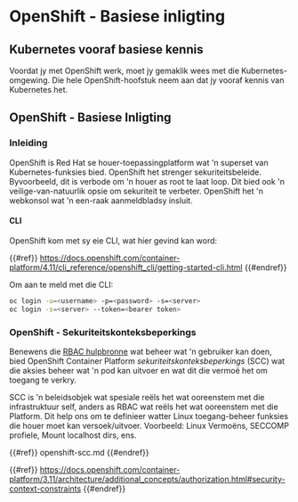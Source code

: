 # OpenShift - Basiese inligting

## Kubernetes vooraf b**asiese kennis** <a href="#a94e" id="a94e"></a>

Voordat jy met OpenShift werk, moet jy gemaklik wees met die Kubernetes-omgewing. Die hele OpenShift-hoofstuk neem aan dat jy vooraf kennis van Kubernetes het.

## OpenShift - Basiese Inligting

### Inleiding

OpenShift is Red Hat se houer-toepassingplatform wat 'n superset van Kubernetes-funksies bied. OpenShift het strenger sekuriteitsbeleide. Byvoorbeeld, dit is verbode om 'n houer as root te laat loop. Dit bied ook 'n veilige-van-natuurlik opsie om sekuriteit te verbeter. OpenShift het 'n webkonsol wat 'n een-raak aanmeldbladsy insluit.

#### CLI

OpenShift kom met sy eie CLI, wat hier gevind kan word:

{{#ref}}
https://docs.openshift.com/container-platform/4.11/cli_reference/openshift_cli/getting-started-cli.html
{{#endref}}

Om aan te meld met die CLI:
```bash
oc login -u=<username> -p=<password> -s=<server>
oc login -s=<server> --token=<bearer token>
```
### **OpenShift - Sekuriteitskonteksbeperkings** <a href="#a94e" id="a94e"></a>

Benewens die [RBAC hulpbronne](https://docs.openshift.com/container-platform/3.11/architecture/additional_concepts/authorization.html#architecture-additional-concepts-authorization) wat beheer wat 'n gebruiker kan doen, bied OpenShift Container Platform _sekuriteitskonteksbeperkings_ (SCC) wat die aksies beheer wat 'n pod kan uitvoer en wat dit die vermoë het om toegang te verkry.

SCC is 'n beleidsobjek wat spesiale reëls het wat ooreenstem met die infrastruktuur self, anders as RBAC wat reëls het wat ooreenstem met die Platform. Dit help ons om te definieer watter Linux toegang-beheer funksies die houer moet kan versoek/uitvoer. Voorbeeld: Linux Vermoëns, SECCOMP profiele, Mount localhost dirs, ens.

{{#ref}}
openshift-scc.md
{{#endref}}

{{#ref}}
https://docs.openshift.com/container-platform/3.11/architecture/additional_concepts/authorization.html#security-context-constraints
{{#endref}}

